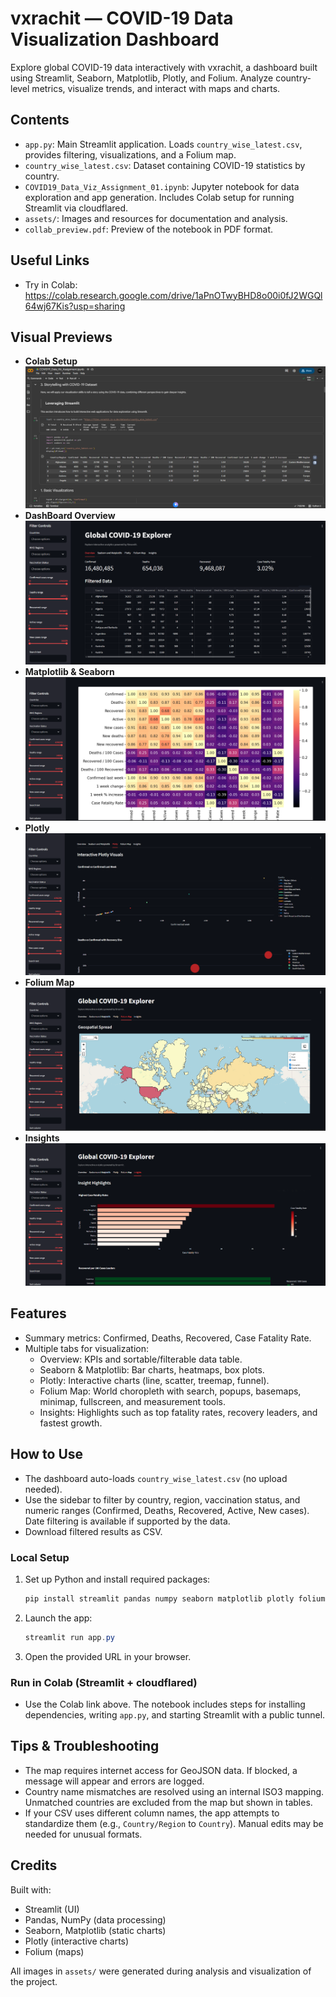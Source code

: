 # vxrachit — COVID-19 Data Visualization Dashboard

Explore global COVID-19 data interactively with vxrachit, a dashboard built using Streamlit, Seaborn, Matplotlib, Plotly, and Folium. Analyze country-level metrics, visualize trends, and interact with maps and charts.

## Contents

- `app.py`: Main Streamlit application. Loads `country_wise_latest.csv`, provides filtering, visualizations, and a Folium map.
- `country_wise_latest.csv`: Dataset containing COVID-19 statistics by country.
- `COVID19_Data_Viz_Assignment_01.ipynb`: Jupyter notebook for data exploration and app generation. Includes Colab setup for running Streamlit via cloudflared.
- `assets/`: Images and resources for documentation and analysis.
- `collab_preview.pdf`: Preview of the notebook in PDF format.

## Useful Links

- Try in Colab: https://colab.research.google.com/drive/1aPnOTwyBHD8o00i0fJ2WGQl64wj67Kis?usp=sharing


## Visual Previews

- **Colab Setup**  
  ![Collab](assets/gcollab.png)
- **DashBoard Overview**  
  ![Overview](assets/overview.png)
- **Matplotlib & Seaborn**  
  ![Seaborn & Matplotlib](assets/matplotlib_seaborn.png)
- **Plotly**  
  ![Plotly](assets/plotly.png)
- **Folium Map**  
  ![Folium Map](assets/folium.png)
- **Insights**  
  ![Insight](assets/insights.png)


## Features

- Summary metrics: Confirmed, Deaths, Recovered, Case Fatality Rate.
- Multiple tabs for visualization:
  - Overview: KPIs and sortable/filterable data table.
  - Seaborn & Matplotlib: Bar charts, heatmaps, box plots.
  - Plotly: Interactive charts (line, scatter, treemap, funnel).
  - Folium Map: World choropleth with search, popups, basemaps, minimap, fullscreen, and measurement tools.
  - Insights: Highlights such as top fatality rates, recovery leaders, and fastest growth.

## How to Use

- The dashboard auto-loads `country_wise_latest.csv` (no upload needed).
- Use the sidebar to filter by country, region, vaccination status, and numeric ranges (Confirmed, Deaths, Recovered, Active, New cases). Date filtering is available if supported by the data.
- Download filtered results as CSV.

### Local Setup

1. Set up Python and install required packages:

   ```powershell
   pip install streamlit pandas numpy seaborn matplotlib plotly folium pycountry
   ```

2. Launch the app:

   ```powershell
   streamlit run app.py
   ```

3. Open the provided URL in your browser.

### Run in Colab (Streamlit + cloudflared)

- Use the Colab link above. The notebook includes steps for installing dependencies, writing `app.py`, and starting Streamlit with a public tunnel.

## Tips & Troubleshooting

- The map requires internet access for GeoJSON data. If blocked, a message will appear and errors are logged.
- Country name mismatches are resolved using an internal ISO3 mapping. Unmatched countries are excluded from the map but shown in tables.
- If your CSV uses different column names, the app attempts to standardize them (e.g., `Country/Region` to `Country`). Manual edits may be needed for unusual formats.

## Credits

Built with:

- Streamlit (UI)
- Pandas, NumPy (data processing)
- Seaborn, Matplotlib (static charts)
- Plotly (interactive charts)
- Folium (maps)

All images in `assets/` were generated during analysis and visualization of the project.
